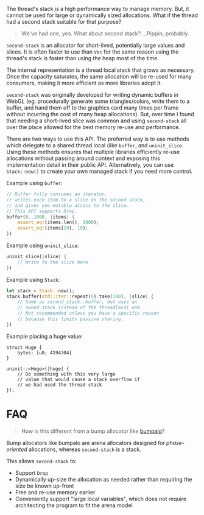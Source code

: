 The thread's stack is a high performance way to manage memory. But, it cannot be used for large or dynamically sized allocations. What if the thread had a second stack suitable for that purpose?

> We've had one, yes. What about second stack?
> ...Pippin, probably.

`second-stack` is an allocator for short-lived, potentially large values and slices. It is often faster to use than `Vec` for the same reason using the thread's stack is faster than using the heap most of the time.

The internal representation is a thread local stack that grows as necessary. Once the capacity saturates, the same allocation will be re-used for many consumers, making it more efficient as more libraries adopt it.

`second-stack` was originally developed for writing dynamic buffers in WebGL (eg: procedurally generate some triangles/colors, write them to a buffer, and hand them off to the graphics card many times per frame without incurring the cost of many heap allocations). But, over time I found that needing a short-lived slice was common and using `second-stack` all over the place allowed for the best memory re-use and performance.


There are two ways to use this API. The preferred way is to use methods which delegate to a shared thread local (like `buffer`, and `uninit_slice`. Using these methods ensures that multiple libraries efficiently re-use allocations without passing around context and exposing this implementation detail in their public API. Alternatively, you can use `Stack::new()` to create your own managed stack if you need more control.

Example using `buffer`:
```rust
// Buffer fully consumes an iterator,
// writes each item to a slice on the second stack,
// and gives you mutable access to the slice.
// This API supports Drop.
buffer(0..1000, |items| {
    assert_eq!(items.len(), 1000);
    assert_eq!(items[19], 19);
})
```

Example using `uninit_slice`:
```rust
uninit_slice(|slice| {
    // Write to the slice here
})
```

Example using `Stack`:
```rust
let stack = Stack::new();
stack.buffer(std::iter::repeat(5).take(100), |slice| {
    // Same as second_stack::buffer, but uses an
    // owned stack instead of the threadlocal one.
    // Not recommended unless you have a specific reason
    // because this limits passive sharing.
})
```

Example placing a huge value:
```
struct Huge {
    bytes: [u8; 4194304]
}

uninit::<Huge>(|huge| {
    // Do something with this very large
    // value that would cause a stack overflow if
    // we had used the thread stack
});
```

# FAQ

> How is this different from a bump allocator like [bumpalo](https://docs.rs/bumpalo/latest/bumpalo/)?

Bump allocators like bumpalo are arena allocators designed for *phase-oriented* allocations, whereas `second-stack` is a stack.

This allows `second-stack` to:
* Support `Drop`
* Dynamically up-size the allocation as needed rather than requiring the size be known up-front
* Free and re-use memory earlier
* Conveniently support "large local variables", which does not require architecting the program to fit the arena model